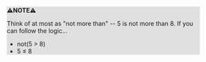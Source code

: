 <div style="margin:2em; background-color: #e0e0e0;">

<strong>⚠️NOTE️️️⚠️</strong>

Think of at most as "not more than" -- 5 is not more than 8. If you can follow the logic...

* not(5 > 8)
* 5 ≤ 8
</div>

